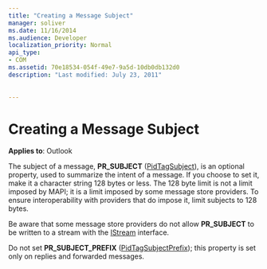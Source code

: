 ```yaml
---
title: "Creating a Message Subject"
manager: soliver
ms.date: 11/16/2014
ms.audience: Developer
localization_priority: Normal
api_type:
- COM
ms.assetid: 70e18534-054f-49e7-9a5d-10db0db132d0
description: "Last modified: July 23, 2011"
 
 
---
```


# Creating a Message Subject

  
  
**Applies to**: Outlook 
  
The subject of a message, **PR_SUBJECT** ([PidTagSubject](pidtagsubject-canonical-property.md)), is an optional property, used to summarize the intent of a message. If you choose to set it, make it a character string 128 bytes or less. The 128 byte limit is not a limit imposed by MAPI; it is a limit imposed by some message store providers. To ensure interoperability with providers that do impose it, limit subjects to 128 bytes. 
  
Be aware that some message store providers do not allow **PR_SUBJECT** to be written to a stream with the [IStream](http://msdn.microsoft.com/en-us/library/aa380034%28VS.85%29.aspx) interface. 
  
Do not set **PR_SUBJECT_PREFIX** ([PidTagSubjectPrefix](pidtagsubjectprefix-canonical-property.md)); this property is set only on replies and forwarded messages. 
  

